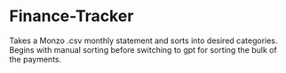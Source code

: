 # Finance-Tracker

Takes a Monzo .csv monthly statement and sorts into desired categories.
Begins with manual sorting before switching to gpt for sorting the bulk of the payments.

